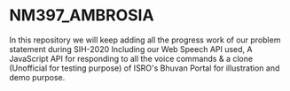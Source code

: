 # NM397_AMBROSIA
In this repository we will keep adding all the progress work of our problem statement during SIH-2020 
Including our Web Speech API used, A JavaScript API for responding to all the voice commands & a clone (Unofficial for testing purpose) of ISRO's Bhuvan Portal for illustration and demo purpose.
